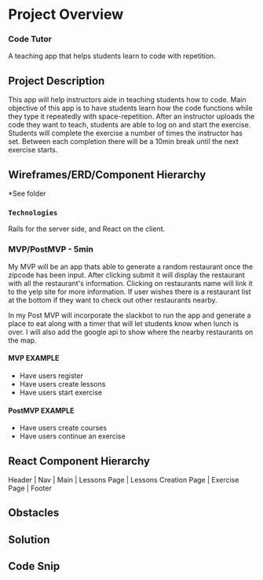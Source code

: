 # Project Overview

### Code Tutor

A teaching app that helps students learn to code with repetition.

## Project Description

This app will help instructors aide in teaching students how to code. Main objective of this app is to have students learn how the code functions while they type it repeatedly with space-repetition. After an instructor uploads the code they want to teach, students are able to log on and start the exercise. Students will complete the exercise a number of times the instructor has set. Between each completion there will be a 10min break until the next exercise starts. 

## Wireframes/ERD/Component Hierarchy

*See folder

### `Technologies`
Rails for the server side, and React on the client.

### MVP/PostMVP - 5min

My MVP will be an app thats able to generate a random restaurant once the zipcode has been input. After clicking submit it will display the restaurant with all the restaurant's information. Clicking on restaurants name will link it to the yelp site for more information. If user wishes there is a restaurant list at the bottom if they want to check out other restaurants nearby.

In my Post MVP will incorporate the slackbot to run the app  and generate a place to eat along with a timer that will let students know when lunch is over. I will also add the google api to show where the nearby restaurants on the map.

#### MVP EXAMPLE

- Have users register
- Have users create lessons
- Have users start exercise

#### PostMVP EXAMPLE

- Have users create courses
- Have users continue an exercise

## React Component Hierarchy

Header | Nav  | Main | Lessons Page | Lessons Creation Page | Exercise Page | Footer

## Obstacles


## Solution


## Code Snip
 
